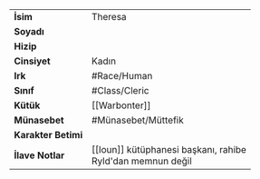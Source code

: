 |  |  |
  |---|---|
  | **İsim** | Theresa|
  | **Soyadı** | |
  | **Hizip** | |
  | **Cinsiyet** | Kadın|
  | **Irk** | #Race/Human|
  | **Sınıf** | #Class/Cleric|
  | **Kütük** | [[Warbonter]]|
  | **Münasebet** | #Münasebet/Müttefik|
  | **Karakter Betimi** | |
  | **İlave Notlar** | [[Ioun]] kütüphanesi başkanı, rahibe<br>Ryld'dan memnun değil|
  